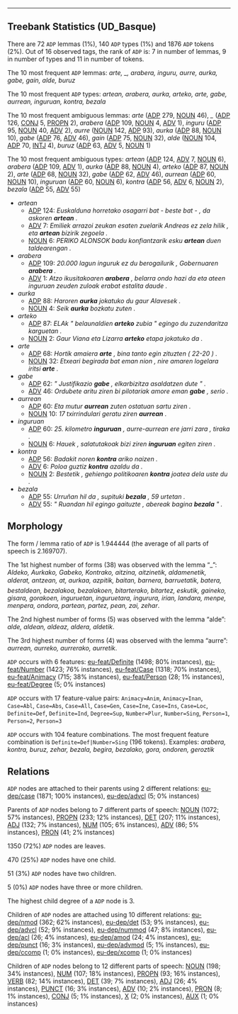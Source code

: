 

--------------------------------------------------------------------------------

## Treebank Statistics (UD_Basque)

There are 72 `ADP` lemmas (1%), 140 `ADP` types (1%) and 1876 `ADP` tokens (2%).
Out of 16 observed tags, the rank of `ADP` is: 7 in number of lemmas, 9 in number of types and 11 in number of tokens.

The 10 most frequent `ADP` lemmas: <em>arte, _, arabera, inguru, aurre, aurka, gabe, gain, alde, buruz</em>

The 10 most frequent `ADP` types:  <em>artean, arabera, aurka, arteko, arte, gabe, aurrean, inguruan, kontra, bezala</em>

The 10 most frequent ambiguous lemmas: <em>arte</em> ([ADP]() 279, [NOUN]() 46), <em>_</em> ([ADP]() 126, [CONJ]() 5, [PROPN]() 2), <em>arabera</em> ([ADP]() 109, [NOUN]() 4, [ADV]() 1), <em>inguru</em> ([ADP]() 95, [NOUN]() 40, [ADV]() 2), <em>aurre</em> ([NOUN]() 142, [ADP]() 93), <em>aurka</em> ([ADP]() 88, [NOUN]() 10), <em>gabe</em> ([ADP]() 76, [ADV]() 46), <em>gain</em> ([ADP]() 75, [NOUN]() 32), <em>alde</em> ([NOUN]() 104, [ADP]() 70, [INTJ]() 4), <em>buruz</em> ([ADP]() 63, [ADV]() 5, [NOUN]() 1)

The 10 most frequent ambiguous types:  <em>artean</em> ([ADP]() 124, [ADV]() 7, [NOUN]() 6), <em>arabera</em> ([ADP]() 109, [ADV]() 1), <em>aurka</em> ([ADP]() 88, [NOUN]() 4), <em>arteko</em> ([ADP]() 87, [NOUN]() 2), <em>arte</em> ([ADP]() 68, [NOUN]() 32), <em>gabe</em> ([ADP]() 62, [ADV]() 46), <em>aurrean</em> ([ADP]() 60, [NOUN]() 10), <em>inguruan</em> ([ADP]() 60, [NOUN]() 6), <em>kontra</em> ([ADP]() 56, [ADV]() 6, [NOUN]() 2), <em>bezala</em> ([ADP]() 55, [ADV]() 55)


* <em>artean</em>
  * [ADP]() 124: <em>Euskalduna horretako osagarri bat - beste bat - , da askoren <b>artean</b> .</em>
  * [ADV]() 7: <em>Emiliek arrazoi zeukan esaten zuelarik Andreas ez zela hilik , eta <b>artean</b> bizirik zegoela .</em>
  * [NOUN]() 6: <em>PERIKO ALONSOK badu konfiantzarik esku <b>artean</b> duen taldearengan .</em>
* <em>arabera</em>
  * [ADP]() 109: <em>20.000 lagun inguruk ez du berogailurik , Gobernuaren <b>arabera</b> .</em>
  * [ADV]() 1: <em>Atzo ikusitakoaren <b>arabera</b> , belarra ondo hazi da eta ateen inguruan zeuden zuloak erabat estalita daude .</em>
* <em>aurka</em>
  * [ADP]() 88: <em>Haroren <b>aurka</b> jokatuko du gaur Alavesek .</em>
  * [NOUN]() 4: <em>Seik <b>aurka</b> bozkatu zuten .</em>
* <em>arteko</em>
  * [ADP]() 87: <em>ELAk " belaunaldien <b>arteko</b> zubia " egingo du zuzendaritza karguetan .</em>
  * [NOUN]() 2: <em>Gaur Viana eta Lizarra <b>arteko</b> etapa jokatuko da .</em>
* <em>arte</em>
  * [ADP]() 68: <em>Hortik amaiera <b>arte</b> , bina tanto egin zituzten ( 22-20 ) .</em>
  * [NOUN]() 32: <em>Etxeari begirada bat eman nion , nire amaren logelara iritsi <b>arte</b> .</em>
* <em>gabe</em>
  * [ADP]() 62: <em>" Justifikazio <b>gabe</b> , elkarbizitza asaldatzen dute " .</em>
  * [ADV]() 46: <em>Ordubete aritu ziren bi pilotariak amore eman <b>gabe</b> , serio .</em>
* <em>aurrean</em>
  * [ADP]() 60: <em>Eta mutur <b>aurrean</b> zuten ostatuan sartu ziren .</em>
  * [NOUN]() 10: <em>17 txirrindulari geratu ziren <b>aurrean</b> .</em>
* <em>inguruan</em>
  * [ADP]() 60: <em>25. kilometro <b>inguruan</b> , aurre-aurrean ere jarri zara , tiraka .</em>
  * [NOUN]() 6: <em>Hauek , salatutakoak bizi ziren <b>inguruan</b> egiten ziren .</em>
* <em>kontra</em>
  * [ADP]() 56: <em>Badakit noren <b>kontra</b> ariko naizen .</em>
  * [ADV]() 6: <em>Poloa guztiz <b>kontra</b> azaldu da .</em>
  * [NOUN]() 2: <em>Bestetik , gehiengo politikoaren <b>kontra</b> joatea dela uste du .</em>
* <em>bezala</em>
  * [ADP]() 55: <em>Urruñan hil da , supituki <b>bezala</b> , 59 urtetan .</em>
  * [ADV]() 55: <em>" Ruandan hil egingo gaituzte , abereak bagina <b>bezala</b> " .</em>

## Morphology

The form / lemma ratio of `ADP` is 1.944444 (the average of all parts of speech is 2.169707).

The 1st highest number of forms (38) was observed with the lemma “_”: <em>Aldeko, Aurkako, Gabeko, Kontrako, aitzina, aitzinetik, aldamenetik, alderat, antzean, at, aurkaa, azpitik, baitan, barnera, barruetatik, batera, bestaldean, bezalakoa, bezalakoen, bitarterako, bitartez, eskutik, gaineko, gisara, gorakoen, inguruetan, inguruetara, ingurura, irian, landara, menpe, menpera, ondora, partean, partez, pean, zai, zehar</em>.

The 2nd highest number of forms (5) was observed with the lemma “alde”: <em>alde, aldean, aldeaz, aldera, aldetik</em>.

The 3rd highest number of forms (4) was observed with the lemma “aurre”: <em>aurrean, aurreko, aurrerako, aurretik</em>.

`ADP` occurs with 6 features: [eu-feat/Definite]() (1498; 80% instances), [eu-feat/Number]() (1423; 76% instances), [eu-feat/Case]() (1318; 70% instances), [eu-feat/Animacy]() (715; 38% instances), [eu-feat/Person]() (28; 1% instances), [eu-feat/Degree]() (5; 0% instances)

`ADP` occurs with 17 feature-value pairs: `Animacy=Anim`, `Animacy=Inan`, `Case=Abl`, `Case=Abs`, `Case=All`, `Case=Gen`, `Case=Ine`, `Case=Ins`, `Case=Loc`, `Definite=Def`, `Definite=Ind`, `Degree=Sup`, `Number=Plur`, `Number=Sing`, `Person=1`, `Person=2`, `Person=3`

`ADP` occurs with 104 feature combinations.
The most frequent feature combination is `Definite=Def|Number=Sing` (196 tokens).
Examples: <em>arabera, kontra, buruz, zehar, bezala, begira, bezalako, gora, ondoren, geroztik</em>


## Relations

`ADP` nodes are attached to their parents using 2 different relations: [eu-dep/case]() (1871; 100% instances), [eu-dep/advcl]() (5; 0% instances)

Parents of `ADP` nodes belong to 7 different parts of speech: [NOUN]() (1072; 57% instances), [PROPN]() (233; 12% instances), [DET]() (207; 11% instances), [ADJ]() (132; 7% instances), [NUM]() (105; 6% instances), [ADV]() (86; 5% instances), [PRON]() (41; 2% instances)

1350 (72%) `ADP` nodes are leaves.

470 (25%) `ADP` nodes have one child.

51 (3%) `ADP` nodes have two children.

5 (0%) `ADP` nodes have three or more children.

The highest child degree of a `ADP` node is 3.

Children of `ADP` nodes are attached using 10 different relations: [eu-dep/nmod]() (362; 62% instances), [eu-dep/det]() (53; 9% instances), [eu-dep/advcl]() (52; 9% instances), [eu-dep/nummod]() (47; 8% instances), [eu-dep/acl]() (26; 4% instances), [eu-dep/amod]() (24; 4% instances), [eu-dep/punct]() (16; 3% instances), [eu-dep/advmod]() (5; 1% instances), [eu-dep/ccomp]() (1; 0% instances), [eu-dep/xcomp]() (1; 0% instances)

Children of `ADP` nodes belong to 12 different parts of speech: [NOUN]() (198; 34% instances), [NUM]() (107; 18% instances), [PROPN]() (93; 16% instances), [VERB]() (82; 14% instances), [DET]() (39; 7% instances), [ADJ]() (26; 4% instances), [PUNCT]() (16; 3% instances), [ADV]() (10; 2% instances), [PRON]() (8; 1% instances), [CONJ]() (5; 1% instances), [X]() (2; 0% instances), [AUX]() (1; 0% instances)

